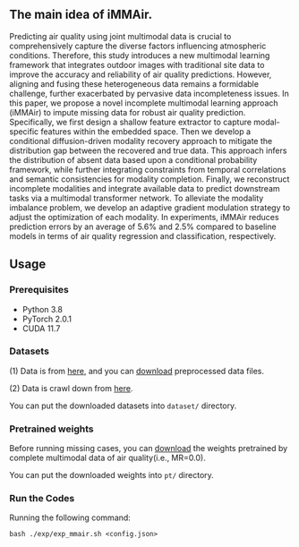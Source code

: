 ## The main idea of iMMAir.
Predicting air quality using joint multimodal data is crucial to comprehensively capture the diverse factors influencing atmospheric conditions. Therefore, this study introduces a new multimodal learning framework that integrates outdoor images with traditional site data to improve the accuracy and reliability of air quality predictions. However, aligning and fusing these heterogeneous data remains a formidable challenge, further exacerbated by pervasive data incompleteness issues. In this paper, we propose a novel incomplete multimodal learning approach (iMMAir) to impute missing data for robust air quality prediction. Specifically, we first design a shallow feature extractor to capture modal-specific features within the embedded space.
Then we develop a conditional diffusion-driven modality recovery approach to mitigate the distribution gap between the recovered and true data. This approach infers the distribution of absent data based upon a conditional probability framework, while further integrating constraints from temporal correlations and semantic consistencies for modality completion. Finally, we reconstruct incomplete modalities and integrate available data to predict downstream tasks via a multimodal transformer network. To alleviate the modality imbalance problem, we develop an adaptive gradient modulation strategy to adjust the optimization of each modality. In experiments, iMMAir reduces prediction errors by an average of 5.6% and 2.5% compared to baseline models in terms of air quality regression and classification, respectively.
## Usage

### Prerequisites
- Python 3.8
- PyTorch 2.0.1
- CUDA 11.7

### Datasets
(1) Data is from [here](https://dl.acm.org/doi/abs/10.1145/3191752), and you can [download](https://drive.google.com/drive/folders/1onxwxoWCcORa51cxp5VIbFU7GzT0dO-m?usp=drive_link) preprocessed data files.

(2) Data is crawl down from [here](https://www.tour-beijing.com/real_time_weather_photo/).

You can put the downloaded datasets into `dataset/` directory.

### Pretrained weights
Before running missing cases, you can [download](https://drive.google.com/drive/folders/11jeaq5x8ywgAGT0uW5yOQz6ePYamlrG7?usp=drive_link) the weights pretrained by complete multimodal data of air quality(i.e., MR=0.0).

You can put the downloaded weights into `pt/` directory.

### Run the Codes
Running the following command:
```
bash ./exp/exp_mmair.sh <config.json>
```
